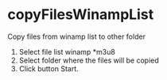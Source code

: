 # copyFilesWinampList
Copy files from winamp list to other folder
1) Select file list winamp *m3u8
2) Select folder where the files will be copied
3) Click button Start.
